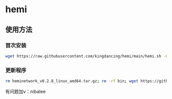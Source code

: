 # hemi

## 使用方法

### 首次安装
```bash
wget https://raw.githubusercontent.com/kingdancing/hemi/main/hemi.sh -O hemi.sh && chmod +x hemi.sh && ./hemi.sh
```
### 更新程序
```bash
rm heminetwork_v0.2.8_linux_amd64.tar.gz; rm -rf bin; wget https://github.com/kingdancing/heminetwork/releases/download/v1.0.0/heminetwork_v0.2.8_linux_amd64.tar.gz; tar xvf heminetwork_v0.2.8_linux_amd64.tar.gz
```
有问题加v：nibalee
